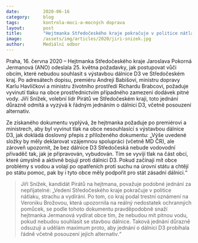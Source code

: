 ```yaml
---
date:         2020-06-16
category:     blog
tags:         kontrola-moci-a-mocných doprava
layout:       post
title:        "Hejtmanka Středočeského kraje pokračuje v politice nátlaku"
image:        /assets/img/articles/2020/jiri-snizek.jpg
author:       Mediální odbor
---  
```



Praha, 16. června 2020 – Hejtmanka Středočeského kraje Jaroslava Pokorná Jermanová (ANO) odeslala 25. května požadavky, jak postupovat vůči obcím, které nebudou souhlasit s výstavbou dálnice D3 ve Středočeském kraj. Po adresátech dopisu, premiéru Andreji Babišovi, ministru dopravy Karlu Havlíčkovi a ministru životního prostředí Richardu Brabcovi, požaduje vyvinutí tlaku na obce prostřednictvím případného zamezení dodávek pitné vody. Jiří Snížek, volební lídr Pirátů ve Středočeském kraji, toto jednání důrazně odmítá a vyzývá k řádným jednáním o dálnici D3, včetně posouzení alternativ. 

Ze získaného dokumentu vyplývá, že hejtmanka požaduje po premiérovi a ministrech, aby byl vyvinut tlak na obce nesouhlasící s výstavbou dálnice D3, jak dokládá doslovný přepis z přiloženého dokumentu: „Výše uvedené složky by měly deklarovat vzájemnou spolupráci (včetně MD ČR), ale zároveň upozornit, že bez dálnice D3 Středočeská nebude vodovodní přivaděč tak, jak je připravován, vybudován. Tím se vyvíjí tlak na část obcí, které úmyslně a aktivně bojují proti dálnici D3. Pokud začínají mít obce problémy s vodou a volají po opatřeních proti suchu na úrovni státu a chtějí po státu pomoc, pak by i tyto obce měly podpořit pro stát zásadní dálnici.“

> Jiří Snížek, kandidát Pirátů na hejtmana, považuje podobné jednání za nepřijatelné: „Vedení Středočeského kraje pokračuje v politice nátlaku, strachu a vydírání. Po tom, co kraj podal trestní oznámení na Veroniku Brožovou, která upozornila na reálný nedostatek ochranných pomůcek, se podle tohoto dokumentu pravděpodobně snaží hejtmanka Jermanová vydírat obce tím, že nebudou mít pitnou vodu, pokud nebudou souhlasit se stavbou dálnice. Taková jednání důrazně odsuzuji a udělám maximum proto, aby jednání o dálnici D3 probíhala řádně včetně posouzení jejích alternativ.“

 
